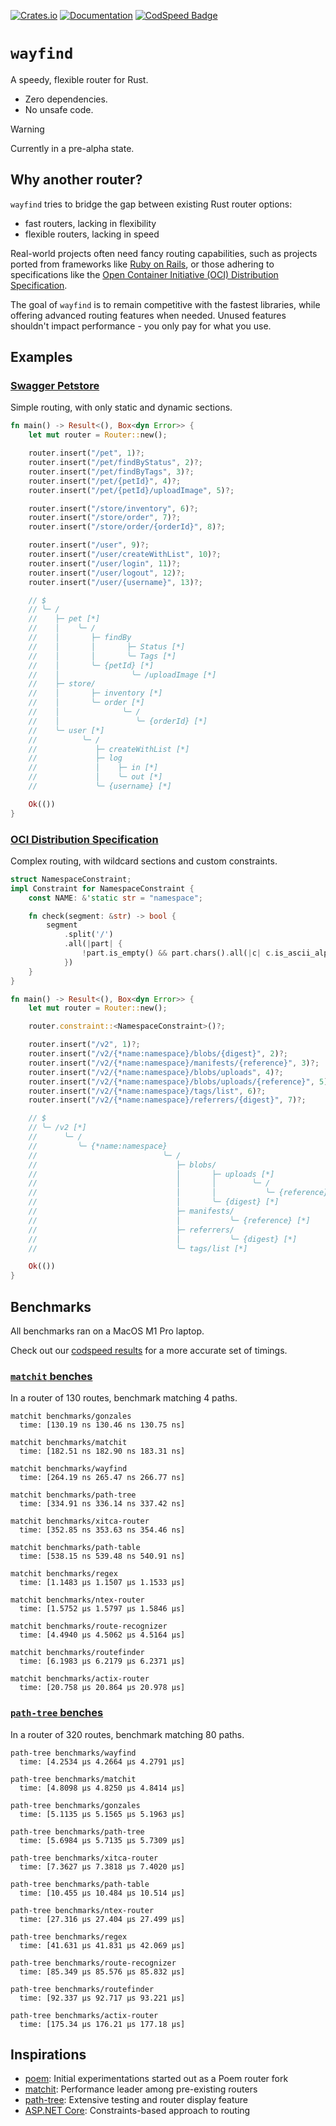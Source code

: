 [![Crates.io](https://img.shields.io/crates/v/wayfind)](https://crates.io/crates/wayfind)
[![Documentation](https://docs.rs/wayfind/badge.svg)](https://docs.rs/wayfind)
[![CodSpeed Badge](https://img.shields.io/endpoint?url=https://codspeed.io/badge.json)](https://codspeed.io/DuskSystems/wayfind)

# `wayfind`

A speedy, flexible router for Rust.

- Zero dependencies.
- No unsafe code.

> [!WARNING]
> Currently in a pre-alpha state.

## Why another router?

`wayfind` tries to bridge the gap between existing Rust router options:

- fast routers, lacking in flexibility
- flexible routers, lacking in speed

Real-world projects often need fancy routing capabilities, such as projects ported from frameworks like [Ruby on Rails](https://guides.rubyonrails.org/routing.html), or those adhering to specifications like the [Open Container Initiative (OCI) Distribution Specification](https://github.com/opencontainers/distribution-spec/blob/main/spec.md).

The goal of `wayfind` is to remain competitive with the fastest libraries, while offering advanced routing features when needed. Unused features shouldn't impact performance - you only pay for what you use.

## Examples

### [Swagger Petstore](https://petstore.swagger.io)

Simple routing, with only static and dynamic sections.

```rust
fn main() -> Result<(), Box<dyn Error>> {
    let mut router = Router::new();

    router.insert("/pet", 1)?;
    router.insert("/pet/findByStatus", 2)?;
    router.insert("/pet/findByTags", 3)?;
    router.insert("/pet/{petId}", 4)?;
    router.insert("/pet/{petId}/uploadImage", 5)?;

    router.insert("/store/inventory", 6)?;
    router.insert("/store/order", 7)?;
    router.insert("/store/order/{orderId}", 8)?;

    router.insert("/user", 9)?;
    router.insert("/user/createWithList", 10)?;
    router.insert("/user/login", 11)?;
    router.insert("/user/logout", 12)?;
    router.insert("/user/{username}", 13)?;

    // $
    // ╰─ /
    //    ├─ pet [*]
    //    │    ╰─ /
    //    │       ├─ findBy
    //    │       │       ├─ Status [*]
    //    │       │       ╰─ Tags [*]
    //    │       ╰─ {petId} [*]
    //    │                ╰─ /uploadImage [*]
    //    ├─ store/
    //    │       ├─ inventory [*]
    //    │       ╰─ order [*]
    //    │              ╰─ /
    //    │                 ╰─ {orderId} [*]
    //    ╰─ user [*]
    //          ╰─ /
    //             ├─ createWithList [*]
    //             ├─ log
    //             │    ├─ in [*]
    //             │    ╰─ out [*]
    //             ╰─ {username} [*]

    Ok(())
}
```

### [OCI Distribution Specification](https://github.com/opencontainers/distribution-spec)

Complex routing, with wildcard sections and custom constraints.

```rust
struct NamespaceConstraint;
impl Constraint for NamespaceConstraint {
    const NAME: &'static str = "namespace";

    fn check(segment: &str) -> bool {
        segment
            .split('/')
            .all(|part| {
                !part.is_empty() && part.chars().all(|c| c.is_ascii_alphanumeric() || c == '.' || c == '_' || c == '-')
            })
    }
}

fn main() -> Result<(), Box<dyn Error>> {
    let mut router = Router::new();

    router.constraint::<NamespaceConstraint>()?;

    router.insert("/v2", 1)?;
    router.insert("/v2/{*name:namespace}/blobs/{digest}", 2)?;
    router.insert("/v2/{*name:namespace}/manifests/{reference}", 3)?;
    router.insert("/v2/{*name:namespace}/blobs/uploads", 4)?;
    router.insert("/v2/{*name:namespace}/blobs/uploads/{reference}", 5)?;
    router.insert("/v2/{*name:namespace}/tags/list", 6)?;
    router.insert("/v2/{*name:namespace}/referrers/{digest}", 7)?;

    // $
    // ╰─ /v2 [*]
    //      ╰─ /
    //         ╰─ {*name:namespace}
    //                            ╰─ /
    //                               ├─ blobs/
    //                               │       ├─ uploads [*]
    //                               │       │        ╰─ /
    //                               │       │           ╰─ {reference} [*]
    //                               │       ╰─ {digest} [*]
    //                               ├─ manifests/
    //                               │           ╰─ {reference} [*]
    //                               ├─ referrers/
    //                               │           ╰─ {digest} [*]
    //                               ╰─ tags/list [*]

    Ok(())
}
```

## Benchmarks

All benchmarks ran on a MacOS M1 Pro laptop.

Check out our [codspeed results](https://codspeed.io/DuskSystems/wayfind/benchmarks) for a more accurate set of timings.

### [`matchit` benches](https://github.com/ibraheemdev/matchit/blob/v0.8.3/benches/bench.rs)

In a router of 130 routes, benchmark matching 4 paths.

```
matchit benchmarks/gonzales
  time: [130.19 ns 130.46 ns 130.75 ns]

matchit benchmarks/matchit
  time: [182.51 ns 182.90 ns 183.31 ns]

matchit benchmarks/wayfind
  time: [264.19 ns 265.47 ns 266.77 ns]

matchit benchmarks/path-tree
  time: [334.91 ns 336.14 ns 337.42 ns]

matchit benchmarks/xitca-router
  time: [352.85 ns 353.63 ns 354.46 ns]

matchit benchmarks/path-table
  time: [538.15 ns 539.48 ns 540.91 ns]

matchit benchmarks/regex
  time: [1.1483 µs 1.1507 µs 1.1533 µs]

matchit benchmarks/ntex-router
  time: [1.5752 µs 1.5797 µs 1.5846 µs]

matchit benchmarks/route-recognizer
  time: [4.4940 µs 4.5062 µs 4.5164 µs]

matchit benchmarks/routefinder
  time: [6.1983 µs 6.2179 µs 6.2371 µs]

matchit benchmarks/actix-router
  time: [20.758 µs 20.864 µs 20.978 µs]
```

### [`path-tree` benches](https://github.com/viz-rs/path-tree/blob/v0.8.1/benches/bench.rs)

In a router of 320 routes, benchmark matching 80 paths.

```
path-tree benchmarks/wayfind
  time: [4.2534 µs 4.2664 µs 4.2791 µs]

path-tree benchmarks/matchit
  time: [4.8098 µs 4.8250 µs 4.8414 µs]

path-tree benchmarks/gonzales
  time: [5.1135 µs 5.1565 µs 5.1963 µs]

path-tree benchmarks/path-tree
  time: [5.6984 µs 5.7135 µs 5.7309 µs]

path-tree benchmarks/xitca-router
  time: [7.3627 µs 7.3818 µs 7.4020 µs]

path-tree benchmarks/path-table
  time: [10.455 µs 10.484 µs 10.514 µs]

path-tree benchmarks/ntex-router
  time: [27.316 µs 27.404 µs 27.499 µs]

path-tree benchmarks/regex
  time: [41.631 µs 41.831 µs 42.069 µs]

path-tree benchmarks/route-recognizer
  time: [85.349 µs 85.576 µs 85.832 µs]

path-tree benchmarks/routefinder
  time: [92.337 µs 92.717 µs 93.221 µs]

path-tree benchmarks/actix-router
  time: [175.34 µs 176.21 µs 177.18 µs]
```

## Inspirations

- [poem](https://github.com/poem-web/poem): Initial experimentations started out as a Poem router fork
- [matchit](https://github.com/ibraheemdev/matchit): Performance leader among pre-existing routers
- [path-tree](https://github.com/viz-rs/path-tree): Extensive testing and router display feature
- [ASP.NET Core](https://github.com/dotnet/AspNetCore): Constraints-based approach to routing
